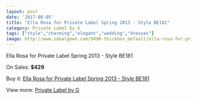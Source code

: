 ```yaml
---
layout: post
date: '2017-08-05'
title: "Ella Rosa for Private Label Spring 2013 - Style BE181"
category: Private Label by G
tags: ["style","charming","elegant","wedding","dresses"]
image: http://www.idealgown.com/9496-thickbox_default/ella-rosa-for-private-label-spring-2013-style-be181.jpg
---
```

Ella Rosa for Private Label Spring 2013 - Style BE181

On Sales: **$429**
<a href="https://www.idealgown.com/en/private-label-by-g/3942-ella-rosa-for-private-label-spring-2013-style-be181.html"><amp-img layout="responsive" width="600" height="600" src="//www.idealgown.com/9496-thickbox_default/ella-rosa-for-private-label-spring-2013-style-be181.jpg" alt="Ella Rosa for Private Label Spring 2013 - Style BE181 0" /></a>
<a href="https://www.idealgown.com/en/private-label-by-g/3942-ella-rosa-for-private-label-spring-2013-style-be181.html"><amp-img layout="responsive" width="600" height="600" src="//www.idealgown.com/9498-thickbox_default/ella-rosa-for-private-label-spring-2013-style-be181.jpg" alt="Ella Rosa for Private Label Spring 2013 - Style BE181 1" /></a>
<a href="https://www.idealgown.com/en/private-label-by-g/3942-ella-rosa-for-private-label-spring-2013-style-be181.html"><amp-img layout="responsive" width="600" height="600" src="//www.idealgown.com/9497-thickbox_default/ella-rosa-for-private-label-spring-2013-style-be181.jpg" alt="Ella Rosa for Private Label Spring 2013 - Style BE181 2" /></a>

Buy it: [Ella Rosa for Private Label Spring 2013 - Style BE181](https://www.idealgown.com/en/private-label-by-g/3942-ella-rosa-for-private-label-spring-2013-style-be181.html "Ella Rosa for Private Label Spring 2013 - Style BE181")

View more: [Private Label by G](https://www.idealgown.com/en/46-private-label-by-g "Private Label by G")